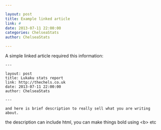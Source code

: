 ```yaml
---

layout: post
title: Example linked article
link: #
date: 2013-07-11 22:00:00
categories: ChelseaStats
author: ChelseaStats

---
```


A simple linked article required this information:

    ---
    
    layout: post
    title: Lukaku stats report
    link: http://thechels.co.uk
    date: 2013-07-11 22:00:00
    author: ChelseaStats
    
    ---
   
    and here is brief description to really sell what you are writing about.
    
the description can include html, you can make things bold using &lt;b&gt; etc